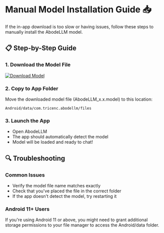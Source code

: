 # Manual Model Installation Guide 📥

If the in-app download is too slow or having issues, follow these steps to manually install the AbodeLLM model.


## 📋 Step-by-Step Guide

### 1. Download the Model File

[![Download Model](https://img.shields.io/badge/Download-AbodeLLM_3.2.model-blue?style=for-the-badge)](https://huggingface.co/brendmung/AbodeLLM/resolve/main/AbodeLLM_3.2.model)


### 2. Copy to App Folder

Move the downloaded model file (AbodeLLM_x.x.model) to this location:
```
Android/data/com.tricenc.abodellm/files
```

### 3. Launch the App

- Open AbodeLLM
- The app should automatically detect the model
- Model will be loaded and ready to chat!

## 🔍 Troubleshooting

### Common Issues

- Verify the model file name matches exactly
- Check that you've placed the file in the correct folder
- If the app doesn't detect the model, try restarting it

### Android 11+ Users

If you're using Android 11 or above, you might need to grant additional storage permissions to your file manager to access the Android/data folder.
